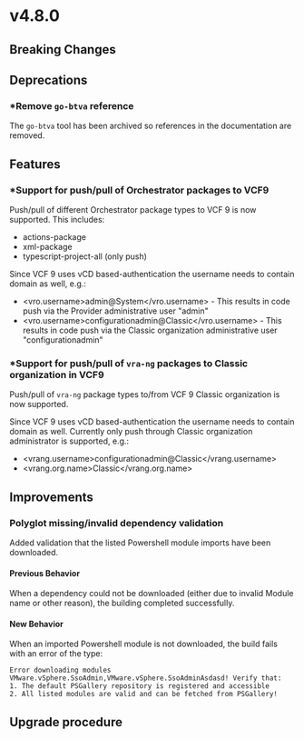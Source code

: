 # v4.8.0

## Breaking Changes


## Deprecations


### *Remove `go-btva` reference

The `go-btva` tool has been archived so references in the documentation are removed.

## Features


### *Support for push/pull of Orchestrator packages to VCF9

Push/pull of different Orchestrator package types to VCF 9 is now supported. This includes:
* actions-package
* xml-package
* typescript-project-all (only push)

Since VCF 9 uses vCD based-authentication the username needs to contain domain as well, e.g.:
* <vro.username>admin@System</vro.username> - This results in code push via the Provider administrative user "admin"
* <vro.username>configurationadmin@Classic</vro.username> - This results in code push via the Classic organization administrative user "configurationadmin"

### *Support for push/pull of `vra-ng` packages to Classic organization in VCF9

Push/pull of `vra-ng` package types to/from VCF 9 Classic organization is now supported.

Since VCF 9 uses vCD based-authentication the username needs to contain domain as well. Currently only push through Classic organization administrator
is supported, e.g.:
* <vrang.username>configurationadmin@Classic</vrang.username>
* <vrang.org.name>Classic</vrang.org.name>

## Improvements


### Polyglot missing/invalid dependency validation

Added validation that the listed Powershell module imports have been downloaded.

#### Previous Behavior

When a dependency could not be downloaded (either due to invalid Module name or other reason), the building completed successfully.

#### New Behavior

When an imported Powershell module is not downloaded, the build fails with an error of the type:

```log
Error downloading modules VMware.vSphere.SsoAdmin,VMware.vSphere.SsoAdminAsdasd! Verify that:
1. The default PSGallery repository is registered and accessible
2. All listed modules are valid and can be fetched from PSGallery!
```

## Upgrade procedure

